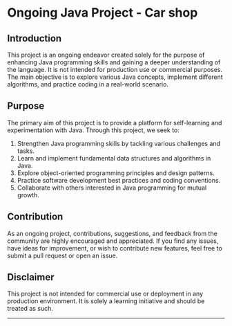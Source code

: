 # Ongoing Java Project - Car shop

## Introduction

This project is an ongoing endeavor created solely for the purpose of enhancing Java programming skills and gaining a deeper understanding of the language. It is not intended for production use or commercial purposes. The main objective is to explore various Java concepts, implement different algorithms, and practice coding in a real-world scenario.

## Purpose

The primary aim of this project is to provide a platform for self-learning and experimentation with Java. Through this project, we seek to:

1. Strengthen Java programming skills by tackling various challenges and tasks.
2. Learn and implement fundamental data structures and algorithms in Java.
3. Explore object-oriented programming principles and design patterns.
4. Practice software development best practices and coding conventions.
5. Collaborate with others interested in Java programming for mutual growth.



## Contribution

As an ongoing project, contributions, suggestions, and feedback from the community are highly encouraged and appreciated. If you find any issues, have ideas for improvement, or wish to contribute new features, feel free to submit a pull request or open an issue.

## Disclaimer

This project is not intended for commercial use or deployment in any production environment. It is solely a learning initiative and should be treated as such.


---
